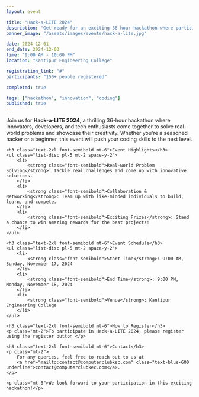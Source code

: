 ```yaml
---
layout: event

title: "Hack-a-LITE 2024"
description: "Get ready for an exciting 36-hour hackathon where participants will tackle real-world problems, innovate solutions, and compete for prizes. The event fosters collaboration, creativity, and intense problem-solving, making it a must-attend event for anyone passionate about coding and tech innovation."
banner_image: "/assets/images/events/hack-a-lite.jpg"

date: 2024-12-01
end_date: 2024-12-03
time: "9:00 AM - 10:00 PM"
location: "Kantipur Engineering College"

registration_link: "#"
participants: "150+ people registered"

completed: true

tags: ["hackathon", "innovation", "coding"]
published: true
---
```


<!-- Content -->

<div class="prose max-w-none mx-auto my-8">
    <p class="text-lg">
        Join us for <strong class="font-bold">Hack-a-LITE 2024</strong>, a thrilling 36-hour hackathon where innovators, developers, and tech enthusiasts come together to solve real-world problems and showcase their creativity. Whether you're a seasoned hacker or a beginner, this event will push your coding skills to the next level.
    </p>

    <h3 class="text-2xl font-semibold mt-6">Event Highlights</h3>
    <ul class="list-disc pl-5 mt-2 space-y-2">
        <li>
            <strong class="font-semibold">Real-world Problem Solving</strong>: Tackle real challenges and come up with innovative solutions.
        </li>
        <li>
            <strong class="font-semibold">Collaboration & Networking</strong>: Team up with like-minded individuals to build, learn, and compete.
        </li>
        <li>
            <strong class="font-semibold">Exciting Prizes</strong>: Stand a chance to win amazing rewards for the best projects!
        </li>
    </ul>

    <h3 class="text-2xl font-semibold mt-6">Event Schedule</h3>
    <ul class="list-disc pl-5 mt-2 space-y-2">
        <li>
            <strong class="font-semibold">Start Time</strong>: 9:00 AM, Sunday, November 17, 2024
        </li>
        <li>
            <strong class="font-semibold">End Time</strong>: 9:00 PM, Monday, November 18, 2024
        </li>
        <li>
            <strong class="font-semibold">Venue</strong>: Kantipur Engineering College
        </li>
    </ul>

    <h3 class="text-2xl font-semibold mt-6">How to Register</h3>
    <p class="mt-2">To participate in Hack-a-LITE 2024, please register using the register button </p>

    <h3 class="text-2xl font-semibold mt-6">Contact</h3>
    <p class="mt-2">
        For any queries, feel free to reach out to us at
        <a href="mailto:contact@computerclubkec.com" class="text-blue-600 underline">contact@computerclubkec.com</a>.
    </p>

    <p class="mt-6">We look forward to your participation in this exciting hackathon!</p>

</div>
